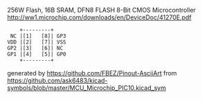 256W Flash, 16B SRAM, DFN8
FLASH 8-Bit CMOS Microcontroller
http://ww1.microchip.com/downloads/en/DeviceDoc/41270E.pdf


	    +---------+
	 NC |[1]   [8]| GP3
	VDD |[2]   [7]| VSS
	GP2 |[3]   [6]| NC
	GP1 |[4]   [5]| GP0
	    +---------+


generated by https://github.com/FBEZ/Pinout-AsciiArt from https://github.com/ask6483/kicad-symbols/blob/master/MCU_Microchip_PIC10.kicad_sym